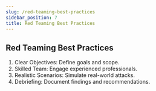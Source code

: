 ```yaml
---
slug: /red-teaming-best-practices
sidebar_position: 7
title: Red Teaming Best Practices
---
```


## Red Teaming Best Practices

1. Clear Objectives: Define goals and scope.
2. Skilled Team: Engage experienced professionals.
3. Realistic Scenarios: Simulate real-world attacks.
4. Debriefing: Document findings and recommendations.